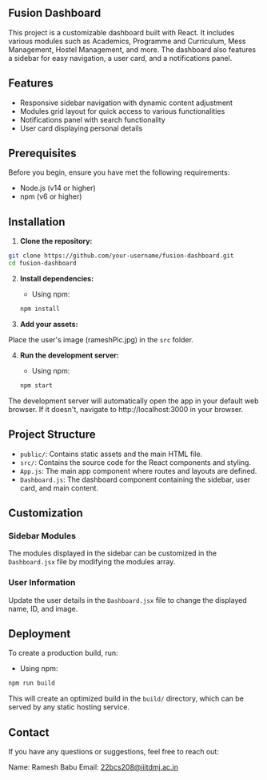 ## Fusion Dashboard

This project is a customizable dashboard built with React. It includes various modules such as Academics, Programme and Curriculum, Mess Management, Hostel Management, and more. The dashboard also features a sidebar for easy navigation, a user card, and a notifications panel.

## Features

* Responsive sidebar navigation with dynamic content adjustment
* Modules grid layout for quick access to various functionalities
* Notifications panel with search functionality
* User card displaying personal details

## Prerequisites

Before you begin, ensure you have met the following requirements:

* Node.js (v14 or higher)
* npm (v6 or higher)

## Installation

1. **Clone the repository:**

```bash
git clone https://github.com/your-username/fusion-dashboard.git
cd fusion-dashboard
```

2. **Install dependencies:**

   * Using npm:

   ```bash
   npm install
   ```

3. **Add your assets:**

Place the user's image (rameshPic.jpg) in the `src` folder.

4. **Run the development server:**

   * Using npm:

   ```bash
   npm start
   ```

The development server will automatically open the app in your default web browser. If it doesn't, navigate to http://localhost:3000 in your browser.

## Project Structure

* `public/`: Contains static assets and the main HTML file.
* `src/`: Contains the source code for the React components and styling.
* `App.js`: The main app component where routes and layouts are defined.
* `Dashboard.js`: The dashboard component containing the sidebar, user card, and main content.

## Customization

### Sidebar Modules

The modules displayed in the sidebar can be customized in the `Dashboard.jsx` file by modifying the modules array.

### User Information

Update the user details in the `Dashboard.jsx` file to change the displayed name, ID, and image.

## Deployment

To create a production build, run:

* Using npm:

```bash
npm run build
```

This will create an optimized build in the `build/` directory, which can be served by any static hosting service.

## Contact

If you have any questions or suggestions, feel free to reach out:

Name: Ramesh Babu
Email: 22bcs208@iiitdmj.ac.in

